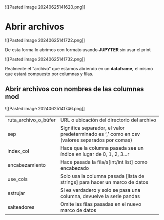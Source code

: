![[Pasted image 20240625141620.png]]
# Abrir archivos

![[Pasted image 20240625141722.png]]

De esta forma lo abrimos con formato usando **JUPYTER** sin usar el print

![[Pasted image 20240625141732.png]]

Realmente el “archivo” que estamos abriendo en un **dataframe,** el mismo que estará compuesto por columnas y filas.
## Abrir archivos con nombres de las columnas mod

![[Pasted image 20240625141746.png]]

|                      |                                                                                               |
| -------------------- | --------------------------------------------------------------------------------------------- |
| ruta_archivo_o_búfer | URL o ubicación del directorio del archivo                                                    |
| sep                  | Significa separador, el valor predeterminado es ‘,’ como en csv (valores separados por comas) |
| index_col            | Hace que la columna pasada sea un índice en lugar de 0, 1, 2, 3…r                             |
| encabezamiento       | Hace pasada la fila/s[int/int list] como encabezado                                           |
| use_cols             | Solo usa la columna pasada [lista de strings] para hacer un marco de datos                    |
| estrujar             | Si es verdadero y solo se pasa una columna, devuelve la serie pandas                          |
| salteadores          | Omite las filas pasadas en el nuevo marco de datos                                            |
